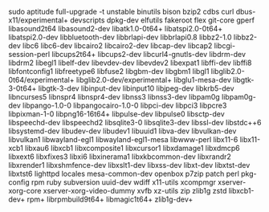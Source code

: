





sudo aptitude full-upgrade -t unstable binutils bison bzip2 cdbs curl dbus-x11/experimental+ devscripts dpkg-dev elfutils fakeroot flex git-core gperf libasound2t64 libasound2-dev libatk1.0-0t64+ libatspi2.0-0t64+ libatspi2.0-dev libbluetooth-dev libbrlapi-dev libbrlapi0.8 libbz2-1.0 libbz2-dev libc6 libc6-dev libcairo2 libcairo2-dev libcap-dev libcap2 libcgi-session-perl libcups2t64+ libcups2-dev libcurl4-gnutls-dev libdrm-dev libdrm2 libegl1 libelf-dev libevdev-dev libevdev2 libexpat1 libffi-dev libffi8 libfontconfig1 libfreetype6 libfuse2 libgbm-dev libgbm1 libgl1 libglib2.0-0t64/experimental+ libglib2.0-dev/experimental+ libglu1-mesa-dev libgtk-3-0t64+ libgtk-3-dev libinput-dev libinput10 libjpeg-dev libkrb5-dev libncurses5 libnspr4 libnspr4-dev libnss3 libnss3-dev libpam0g libpam0g-dev libpango-1.0-0 libpangocairo-1.0-0 libpci-dev libpci3 libpcre3 libpixman-1-0 libpng16-16t64+ libpulse-dev libpulse0 libsctp-dev libspeechd-dev libspeechd2 libsqlite3-0 libsqlite3-dev libssl-dev libstdc++6 libsystemd-dev libudev-dev libudev1 libuuid1 libva-dev libvulkan-dev libvulkan1 libwayland-egl1 libwayland-egl1-mesa libwww-perl libx11-6 libx11-xcb1 libxau6 libxcb1 libxcomposite1 libxcursor1 libxdamage1 libxdmcp6 libxext6 libxfixes3 libxi6 libxinerama1 libxkbcommon-dev libxrandr2 libxrender1 libxshmfence-dev libxslt1-dev libxss-dev libxt-dev libxtst-dev libxtst6 lighttpd locales mesa-common-dev openbox p7zip patch perl pkg-config rpm ruby subversion uuid-dev wdiff x11-utils xcompmgr xserver-xorg-core xserver-xorg-video-dummy xvfb xz-utils zip zlib1g zstd libxcb1-dev+ rpm+ librpmbuild9t64+ libmagic1t64+ zlib1g-dev+ 
